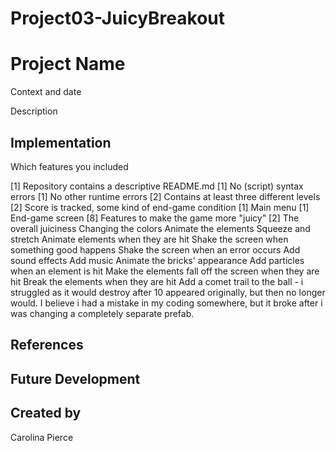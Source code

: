 # Project03-JuicyBreakout

# Project Name
Context and date

Description

## Implementation
Which features you included

[1] Repository contains a descriptive README.md
[1] No (script) syntax errors
[1] No other runtime errors
[2] Contains at least three different levels
[2] Score is tracked, some kind of end-game condition
[1] Main menu
[1] End-game screen
[8] Features to make the game more "juicy"
[2] The overall juiciness
Changing the colors
Animate the elements
Squeeze and stretch
Animate elements when they are hit
Shake the screen when something good happens
Shake the screen when an error occurs
Add sound effects
Add music
Animate the bricks' appearance
Add particles when an element is hit
Make the elements fall off the screen when they are hit
Break the elements when they are hit
Add a comet trail to the ball - i struggled as it would destroy after 10 appeared originally, but then no longer would. I believe i had a mistake in my coding somewhere, but it broke after i was changing a completely separate prefab.


## References

## Future Development

## Created by
Carolina Pierce
